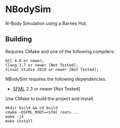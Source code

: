 # NBodySim #

N-Body Simulation using a Barnes Hut.

## Building ##

Requires CMake and one of the following compilers:

    GCC 4.8 or newer;
    Clang 3.7 or newer [Not Tested];
    Visual Studio 2010 or newer [Not Tested];

NBodySim requires the following dependencies:

* [SFML](http://sfml-dev.org) 2.3 or newer [Not Tested]

Use CMake to build the project and install.

```
mkdir build && cd build
cmake -DSFML_ROOT=<sfml root> ..
make -j3
make install
```